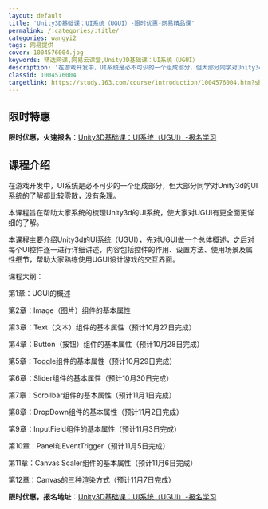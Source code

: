 ```yaml
---
layout: default
title: 'Unity3D基础课：UI系统（UGUI）-限时优惠-网易精品课'
permalink: /:categories/:title/
categories: wangyi2
tags: 网易提供
cover: 1004576004.jpg
keywords: 精选网课,网易云课堂,Unity3D基础课：UI系统（UGUI）
description: '在游戏开发中，UI系统是必不可少的一个组成部分，但大部分同学对Unity3d的UI系统的了解都比较零散，没有条理。本课程'
classid: 1004576004
targetlink: https://study.163.com/course/introduction/1004576004.htm?share=1&shareId=1025206652&utm_campaign=share&utm_medium=iphoneShare&utm_source=&utm_u=1025206652
---
```


## 限时特惠

**限时优惠，火速报名**：[Unity3D基础课：UI系统（UGUI）-报名学习](https://study.163.com/course/introduction/1004576004.htm?share=1&shareId=1025206652&utm_campaign=share&utm_medium=iphoneShare&utm_source=&utm_u=1025206652)

## 课程介绍

在游戏开发中，UI系统是必不可少的一个组成部分，但大部分同学对Unity3d的UI系统的了解都比较零散，没有条理。

本课程旨在帮助大家系统的梳理Unity3d的UI系统，使大家对UGUI有更全面更详细的了解。

本课程主要介绍Unity3d的UI系统（UGUI），先对UGUI做一个总体概述，之后对每个UI控件逐一进行详细讲述，内容包括控件的作用、设置方法、使用场景及属性细节，帮助大家熟练使用UGUI设计游戏的交互界面。

课程大纲：

第1章：UGUI的概述

第2章：Image（图片）组件的基本属性

第3章：Text（文本）组件的基本属性（预计10月27日完成）

第4章：Button（按钮）组件的基本属性（预计10月28日完成）

第5章：Toggle组件的基本属性（预计10月29日完成）

第6章：Slider组件的基本属性（预计10月30日完成）

第7章：Scrollbar组件的基本属性（预计11月1日完成）

第8章：DropDown组件的基本属性（预计11月2日完成）

第9章：InputField组件的基本属性（预计11月3日完成）

第10章：Panel和EventTrigger（预计11月5日完成）

第11章：Canvas Scaler组件的基本属性（预计11月6日完成）

第12章：Canvas的三种渲染方式（预计11月7日完成）

**限时优惠，报名地址**：[Unity3D基础课：UI系统（UGUI）-报名学习](https://study.163.com/course/introduction/1004576004.htm?share=1&shareId=1025206652&utm_campaign=share&utm_medium=iphoneShare&utm_source=&utm_u=1025206652)

